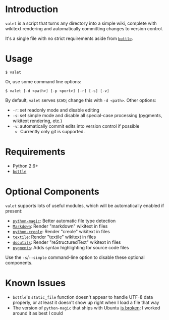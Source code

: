 Introduction
============
`valet` is a script that turns any directory into a simple wiki, complete with wikitext rendering and automatically committing changes to version control.

It's a single file with no strict requirements aside from [`bottle`](http://bottlepy.org/).

Usage
=====

    $ valet

Or, use some command line options:

    $ valet [-d <path>] [-p <port>] [-r] [-s] [-v]

By default, `valet` serves `$CWD`; change this with `-d <path>`.
Other options:
- `-r`: set readonly mode and disable editing
- `-s`: set simple mode and disable all special-case processing (pygments, wikitext rendering, etc.)
- `-v`: automatically commit edits into version control if possible
  - Currently only git is supported.

Requirements
============
- Python 2.6+
- [`bottle`](http://bottlepy.org/)

Optional Components
===================
`valet` supports lots of useful modules, which will be automatically enabled if present:
- [`python-magic`](http://pypi.python.org/pypi/python-magic/): Better automatic file type detection
- [`Markdown`](http://pypi.python.org/pypi/Markdown/): Render "markdown" wikitext in files
- [`python-creole`](http://pypi.python.org/pypi/python-creole/): Render "creole" wikitext in files
- [`textile`](http://pypi.python.org/pypi/textile): Render "textile" wikitext in files
- [`docutils`](http://pypi.python.org/pypi/docutils/): Render "reStructuredText" wikitext in files
- [`pygments`](http://pypi.python.org/pypi/Pygments): Adds syntax highlighting for source code files

Use the `-s`/`--simple` command-line option to disable these optional components.

Known Issues
============
- `bottle`'s `static_file` function doesn't appear to handle UTF-8 data properly, or at least it doesn't show up right when I load a file that way
- The version of `python-magic` that ships with Ubuntu [is broken](https://bugs.launchpad.net/bugs/603128); I worked around it as best I could

